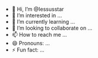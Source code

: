 - 👋 Hi, I’m @Iessusstar
- 👀 I’m interested in ...
- 🌱 I’m currently learning ...
- 💞️ I’m looking to collaborate on ...
- 📫 How to reach me ...
- 😄 Pronouns: ...
- ⚡ Fun fact: ...

<!---
Iessusstar/Iessusstar is a ✨ special ✨ repository because its `README.md` (this file) appears on your GitHub profile.
You can click the Preview link to take a look at your changes.
--->

